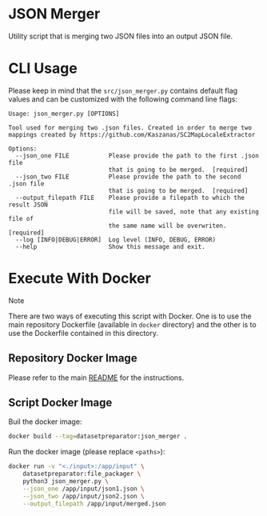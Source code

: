 # JSON Merger

Utility script that is merging two JSON files into an output JSON file.

# CLI Usage

Please keep in mind that the  ```src/json_merger.py``` contains default flag values and can be customized with the following command line flags:
```
Usage: json_merger.py [OPTIONS]

Tool used for merging two .json files. Created in order to merge two
mappings created by https://github.com/Kaszanas/SC2MapLocaleExtractor

Options:
  --json_one FILE           Please provide the path to the first .json file
                            that is going to be merged.  [required]
  --json_two FILE           Please provide the path to the second .json file
                            that is going to be merged.  [required]
  --output_filepath FILE    Please provide a filepath to which the result JSON
                            file will be saved, note that any existing file of
                            the same name will be overwriten.  [required]
  --log [INFO|DEBUG|ERROR]  Log level (INFO, DEBUG, ERROR)
  --help                    Show this message and exit.
```

# Execute With Docker

> [!NOTE]
> There are two ways of executing this script with Docker. One is to use the main repository Dockerfile (available in `docker` directory) and the other is to use the Dockerfile contained in this directory.

## Repository Docker Image

Please refer to the main [README](../../README.md) for the instructions.

## Script Docker Image

Buil the docker image:
```bash
docker build --tag=datasetpreparator:json_merger .
```

Run the docker image (please replace `<paths>`):
```bash
docker run -v "<./input>:/app/input" \
    datasetpreparator:file_packager \
    python3 json_merger.py \
    --json_one /app/input/json1.json \
    --json_two /app/input/json2.json \
    --output_filepath /app/input/merged.json
```
